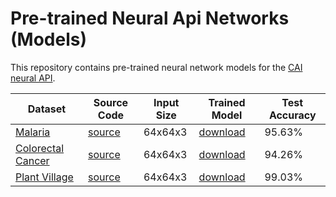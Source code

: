 # Pre-trained Neural Api Networks (Models)
This repository contains pre-trained neural network models for the [CAI neural API](https://github.com/joaopauloschuler/neural-api).

| Dataset | Source Code | Input Size | Trained Model | Test Accuracy |
|---------|-------------|------------|---------------|---------------|
| [Malaria](https://www.tensorflow.org/datasets/catalog/malaria)|[source](https://github.com/joaopauloschuler/neural-api/tree/master/examples/MalariaImageClassification)|64x64x3|[download](https://github.com/joaopauloschuler/pre-trained-neural-api-networks/tree/main/image-classification/malaria)|95.63%|
| [Colorectal Cancer](https://www.tensorflow.org/datasets/catalog/colorectal_histology)|[source](https://github.com/joaopauloschuler/neural-api/tree/master/examples/ColorectalImageClassification)|64x64x3|[download](https://github.com/joaopauloschuler/pre-trained-neural-api-networks/tree/main/image-classification/colorectal-cancer)|94.26%
| [Plant Village](https://www.tensorflow.org/datasets/catalog/plant_village)|[source](https://github.com/joaopauloschuler/neural-api/blob/master/examples/SimplePlantLeafDisease/SimplePlantLeafDisease.pas)|64x64x3|[download](https://github.com/joaopauloschuler/pre-trained-neural-api-networks/tree/main/image-classification/plant-leaf-disease)|99.03%

